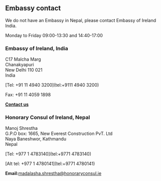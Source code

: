 ## Embassy contact

We do not have an Embassy in Nepal, please contact Embassy of Ireland India.

Monday to Friday 09:00-13:30 and 14:40-17:00

### Embassy of Ireland, India

C17 Malcha Marg   
Chanakyapuri   
New Delhi 110 021   
India

[Tel: +91 11 4940 3200](tel:+9111 4940 3200)

Fax: +91 11 4059 1898

[**Contact us**](/en/india/newdelhi/contact-us/)

### Honorary Consul of Ireland, Nepal

Manoj Shrestha   
G.P.O box: 1665, New Everest Construction PvT. Ltd   
Naya Baneshwor, Kathmandu   
Nepal

[Tel: +977 1 4783140](tel:+9771 4783140)

[Alt tel: +977 1 4780141](tel:+9771 4780141)

**Email:**[madalasha.shrestha@honoraryconsul.ie](mailto:Madalasha.shrestha@honoraryconsul.ie)